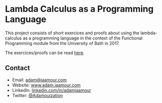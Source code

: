 # Lambda Calculus as a Programming Language

This project consists of short exercices and proofs about using the lambda-calculus as a programming language in the context of the Functional Programming module from the University of Bath in 2017.

The exercices/proofs can be read [here](https://github.com/Adamouization/Lambda-Calculus-Proofs/blob/master/report.pdf).

## Contact
* Email: adam@jaamour.com
* Website: www.adam.jaamour.com
* LinkedIn: [linkedin.com/in/adamjaamour](https://www.linkedin.com/in/adamjaamour/)
* Twitter: [@Adamouization](https://twitter.com/Adamouization)
